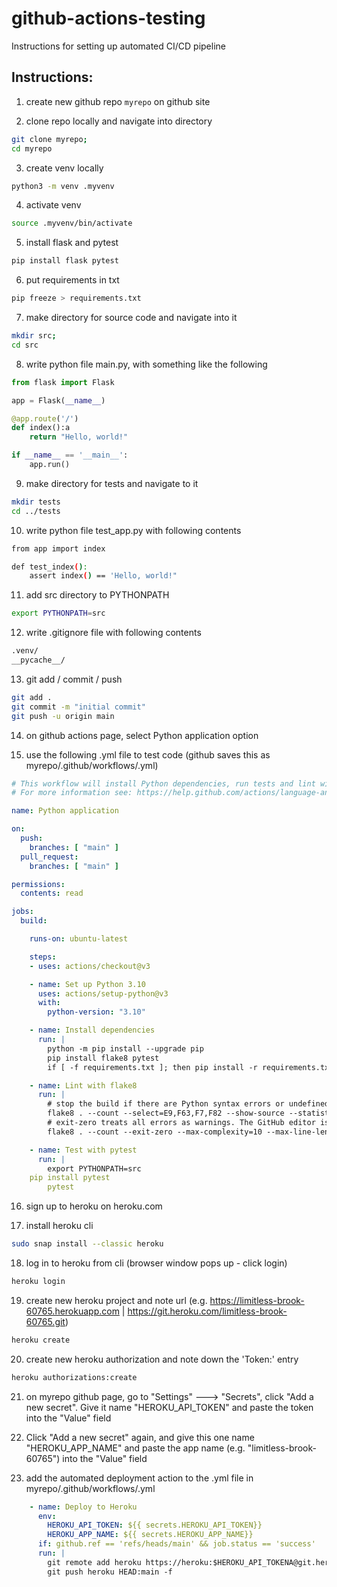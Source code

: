 # github-actions-testing

Instructions for setting up automated CI/CD pipeline

## Instructions:


1. create new github repo ````myrepo````  on github site

2. clone repo locally and navigate into directory
````bash
git clone myrepo;
cd myrepo
````

3. create venv locally
````bash
python3 -m venv .myvenv
````

4. activate venv
````bash
source .myvenv/bin/activate
````

5. install flask and pytest
````bash
pip install flask pytest
````

6. put requirements in txt
````bash
pip freeze > requirements.txt
````

7. make directory for source code and navigate into it
````bash
mkdir src;
cd src
````

8. write python file main.py, with something like the following

````python
from flask import Flask

app = Flask(__name__)

@app.route('/')
def index():a
    return "Hello, world!"

if __name__ == '__main__':
    app.run()
````

9. make directory for tests and navigate to it
````bash
mkdir tests
cd ../tests
````

10. write python file test_app.py with following contents
````bash
from app import index

def test_index():
    assert index() == 'Hello, world!"
````

11. add src directory to PYTHONPATH
````bash
export PYTHONPATH=src
````

12. write .gitignore file with following contents
````bash
.venv/
__pycache__/
````

13. git add / commit / push
````bash
git add .
git commit -m "initial commit"
git push -u origin main
````

14. on github actions page, select Python application option

15. use the following .yml file to test code (github saves this as myrepo/.github/workflows/<filename>.yml)

````yml
# This workflow will install Python dependencies, run tests and lint with a single version of Python
# For more information see: https://help.github.com/actions/language-and-framework-guides/using-python-with-github-actions

name: Python application

on:
  push:
    branches: [ "main" ]
  pull_request:
    branches: [ "main" ]

permissions:
  contents: read

jobs:
  build:

    runs-on: ubuntu-latest

    steps:
    - uses: actions/checkout@v3

    - name: Set up Python 3.10
      uses: actions/setup-python@v3
      with:
        python-version: "3.10"

    - name: Install dependencies
      run: |
        python -m pip install --upgrade pip
        pip install flake8 pytest
        if [ -f requirements.txt ]; then pip install -r requirements.txt; fi

    - name: Lint with flake8
      run: |
        # stop the build if there are Python syntax errors or undefined names
        flake8 . --count --select=E9,F63,F7,F82 --show-source --statistics
        # exit-zero treats all errors as warnings. The GitHub editor is 127 chars wide
        flake8 . --count --exit-zero --max-complexity=10 --max-line-length=127 --statistics

    - name: Test with pytest
      run: |
        export PYTHONPATH=src
	pip install pytest
        pytest
````

16. sign up to heroku on heroku.com

17. install heroku cli
````bash
sudo snap install --classic heroku
````

18. log in to heroku from cli (browser window pops up - click login)
````bash
heroku login
````

19. create new heroku project and note url  (e.g. https://limitless-brook-60765.herokuapp.com  |  https://git.heroku.com/limitless-brook-60765.git)
````bash
heroku create
````

20. create new heroku authorization and note down the 'Token:' entry
````bash
heroku authorizations:create
````

21. on myrepo github page, go to "Settings" ---> "Secrets", click "Add a new secret". Give it name "HEROKU_API_TOKEN" and paste the token into the "Value" field

22. Click "Add a new secret" again, and give this one name "HEROKU_APP_NAME" and paste the app name (e.g.  "limitless-brook-60765")  into the "Value" field

23. add the automated deployment action to the .yml file in myrepo/.github/workflows/<filename>.yml

````yml
    - name: Deploy to Heroku
      env:
        HEROKU_API_TOKEN: ${{ secrets.HEROKU_API_TOKEN}}
        HEROKU_APP_NAME: ${{ secrets.HEROKU_APP_NAME}}
      if: github.ref == 'refs/heads/main' && job.status == 'success'
      run: |
        git remote add heroku https://heroku:$HEROKU_API_TOKENA@git.heroku.com/$HEROKU_APP_NAME.git
        git push heroku HEAD:main -f
````

